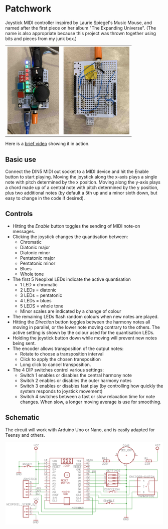 # Patchwork
Joystick MIDI controller inspired by Laurie Spiegel's Music Mouse, and named after the first piece on her album "The Expanding Universe".
(The name is also appropriate because this project was thrown together using bits and pieces from my junk box.)

<table>
  <tr>
    <td><img src="Patchwork_Top.jpg" alt="The module" height="280px"></td>
    <td><img src="Patchwork_Bottom.jpg" alt="The module" height="280px"></td>
  </tr>  
</table>

Here is a <a href="https://youtu.be/ERIJVWJXHjc" alt="Video demo">brief video</a> showing it in action.

## Basic use

Connect the DIN5 MIDI out socket to a MIDI device and hit the Enable button to start playing.  Moving the joystick along the x-axis plays a single note with pitch determined by the x position. Moving along the y-axis plays a chord made up of a central note with pitch determined by the y position, plus two additional notes (by default a 5th up and a minor sixth down, but easy to change in the code if desired).

## Controls

- Hitting the *Enable* button toggles the sending of MIDI note-on messages.
- Clicking the joystick changes the quantisation between:
  - Chromatic
  - Diatonic major
  - Diatonic minor
  - Pentatonic major
  - Pentatonic minor 
  - Blues
  - Whole tone
- The first 5 Neopixel LEDs indicate the active quantisation
  - 1 LED = chromatic
  - 2 LEDs = diatonic
  - 3 LEDs = pentatonic
  - 4 LEDs = blues
  - 5 LEDS = whole tone 
  - Minor scales are indicated by a change of colour
 - The remaining LEDs flash random colours when new notes are played.
- Hitting the *Direction* button toggles between the harmony notes all moving in parallel, or the lower note moving contrary to the others. The active setting is shown by the colour used for the quantisation LEDs.
- Holding the joystick button down while moving will prevent new notes being sent.
- The encoder allows transposition of the output notes:
  - Rotate to choose a transposition interval
  - Click to apply the chosen transposition
  - Long click to cancel transposition.
- The 4 DIP switches control various settings:
  - Switch 1 enables or disables the central harmony note
  - Switch 2 enables or disables the outer harmony notes
  - Switch 3 enables or disables fast play (by controlling how quickly the system responds to joystick movement)
  - Switch 4 switches between a fast or slow relaxation time for note changes. When slow, a longer moving average is use for smoothing.

## Schematic

The circuit will work with Arduino Uno or Nano, and is easily adapted for Teensy and others.

<a href="Patchwork_Schematic.pdf"><img src="Patchwork_Schematic.png" alt="The schematic"></a>
